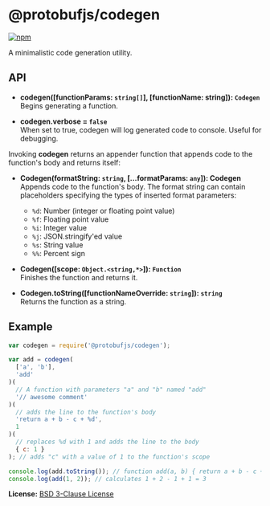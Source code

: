 # @protobufjs/codegen

[![npm](https://img.shields.io/npm/v/@protobufjs/codegen.svg)](https://www.npmjs.com/package/@protobufjs/codegen)

A minimalistic code generation utility.

## API

- **codegen([functionParams: `string[]`], [functionName: string]): `Codegen`**<br />
  Begins generating a function.

- **codegen.verbose = `false`**<br />
  When set to true, codegen will log generated code to console. Useful for debugging.

Invoking **codegen** returns an appender function that appends code to the function's body and returns itself:

- **Codegen(formatString: `string`, [...formatParams: `any`]): Codegen**<br />
  Appends code to the function's body. The format string can contain placeholders specifying the types of inserted format parameters:

  - `%d`: Number (integer or floating point value)
  - `%f`: Floating point value
  - `%i`: Integer value
  - `%j`: JSON.stringify'ed value
  - `%s`: String value
  - `%%`: Percent sign<br />

- **Codegen([scope: `Object.<string,*>`]): `Function`**<br />
  Finishes the function and returns it.

- **Codegen.toString([functionNameOverride: `string`]): `string`**<br />
  Returns the function as a string.

## Example

```js
var codegen = require('@protobufjs/codegen');

var add = codegen(
  ['a', 'b'],
  'add'
)(
  // A function with parameters "a" and "b" named "add"
  '// awesome comment'
)(
  // adds the line to the function's body
  'return a + b - c + %d',
  1
)(
  // replaces %d with 1 and adds the line to the body
  { c: 1 }
); // adds "c" with a value of 1 to the function's scope

console.log(add.toString()); // function add(a, b) { return a + b - c + 1 }
console.log(add(1, 2)); // calculates 1 + 2 - 1 + 1 = 3
```

**License:** [BSD 3-Clause License](https://opensource.org/licenses/BSD-3-Clause)
